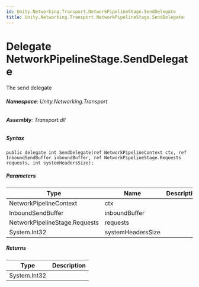 ```yaml
---
id: Unity.Networking.Transport.NetworkPipelineStage.SendDelegate
title: Unity.Networking.Transport.NetworkPipelineStage.SendDelegate
---
```



# Delegate NetworkPipelineStage.SendDelegate


The send delegate





###### **Namespace**: Unity.Networking.Transport

###### **Assembly**: Transport.dll

##### Syntax


``` lang-csharp
public delegate int SendDelegate(ref NetworkPipelineContext ctx, ref InboundSendBuffer inboundBuffer, ref NetworkPipelineStage.Requests requests, int systemHeadersSize);
```



##### Parameters

| Type                          | Name              | Description |
|-------------------------------|-------------------|-------------|
| NetworkPipelineContext        | ctx               |             |
| InboundSendBuffer             | inboundBuffer     |             |
| NetworkPipelineStage.Requests | requests          |             |
| System.Int32                  | systemHeadersSize |             |

##### Returns

| Type         | Description |
|--------------|-------------|
| System.Int32 |             |



